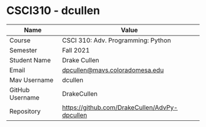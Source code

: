 # CSCI310 - dcullen

| Name             | Value                                                                 | 
| -------------    | -------------                                                         |
| Course           | CSCI 310: Adv. Programming: Python                                | 
| Semester         | Fall 2021                                                           |
| Student Name     | Drake Cullen                                                          |
| Email            | dpcullen@mavs.coloradomesa.edu                                        |
| Mav Username     | dcullen                                                               |
| GitHub Username  | DrakeCullen                                                           |
| Repository       | https://github.com/DrakeCullen/AdvPy-dpcullen                         |